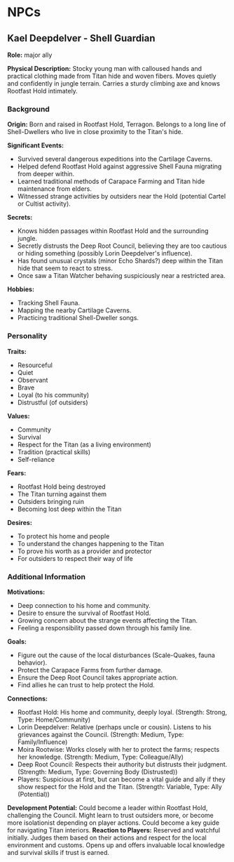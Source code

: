 # NPCs

## Kael Deepdelver - Shell Guardian
**Role:** major ally

**Physical Description:** Stocky young man with calloused hands and practical clothing made from Titan hide and woven fibers. Moves quietly and confidently in jungle terrain. Carries a sturdy climbing axe and knows Rootfast Hold intimately.

### Background
**Origin:** Born and raised in Rootfast Hold, Terragon. Belongs to a long line of Shell-Dwellers who live in close proximity to the Titan's hide.

**Significant Events:**
- Survived several dangerous expeditions into the Cartilage Caverns.
- Helped defend Rootfast Hold against aggressive Shell Fauna migrating from deeper within.
- Learned traditional methods of Carapace Farming and Titan hide maintenance from elders.
- Witnessed strange activities by outsiders near the Hold (potential Cartel or Cultist activity).

**Secrets:**
- Knows hidden passages within Rootfast Hold and the surrounding jungle.
- Secretly distrusts the Deep Root Council, believing they are too cautious or hiding something (possibly Lorin Deepdelver's influence).
- Has found unusual crystals (minor Echo Shards?) deep within the Titan hide that seem to react to stress.
- Once saw a Titan Watcher behaving suspiciously near a restricted area.

**Hobbies:**
- Tracking Shell Fauna.
- Mapping the nearby Cartilage Caverns.
- Practicing traditional Shell-Dweller songs.

### Personality
**Traits:**
- Resourceful
- Quiet
- Observant
- Brave
- Loyal (to his community)
- Distrustful (of outsiders)

**Values:**
- Community
- Survival
- Respect for the Titan (as a living environment)
- Tradition (practical skills)
- Self-reliance

**Fears:**
- Rootfast Hold being destroyed
- The Titan turning against them
- Outsiders bringing ruin
- Becoming lost deep within the Titan

**Desires:**
- To protect his home and people
- To understand the changes happening to the Titan
- To prove his worth as a provider and protector
- For outsiders to respect their way of life

### Additional Information
**Motivations:**
- Deep connection to his home and community.
- Desire to ensure the survival of Rootfast Hold.
- Growing concern about the strange events affecting the Titan.
- Feeling a responsibility passed down through his family line.

**Goals:**
- Figure out the cause of the local disturbances (Scale-Quakes, fauna behavior).
- Protect the Carapace Farms from further damage.
- Ensure the Deep Root Council takes appropriate action.
- Find allies he can trust to help protect the Hold.

**Connections:**
- Rootfast Hold: His home and community, deeply loyal. (Strength: Strong, Type: Home/Community)
- Lorin Deepdelver: Relative (perhaps uncle or cousin). Listens to his grievances against the Council. (Strength: Medium, Type: Family/Influence)
- Moira Rootwise: Works closely with her to protect the farms; respects her knowledge. (Strength: Medium, Type: Colleague/Ally)
- Deep Root Council: Respects their authority but distrusts their judgment. (Strength: Medium, Type: Governing Body (Distrusted))
- Players: Suspicious at first, but can become a vital guide and ally if they show respect for the Hold and the Titan. (Strength: Variable, Type: Ally (Potential))

**Development Potential:** Could become a leader within Rootfast Hold, challenging the Council. Might learn to trust outsiders more, or become more isolationist depending on player actions. Could become a key guide for navigating Titan interiors.
**Reaction to Players:** Reserved and watchful initially. Judges them based on their actions and respect for the local environment and customs. Opens up and offers invaluable local knowledge and survival skills if trust is earned.


